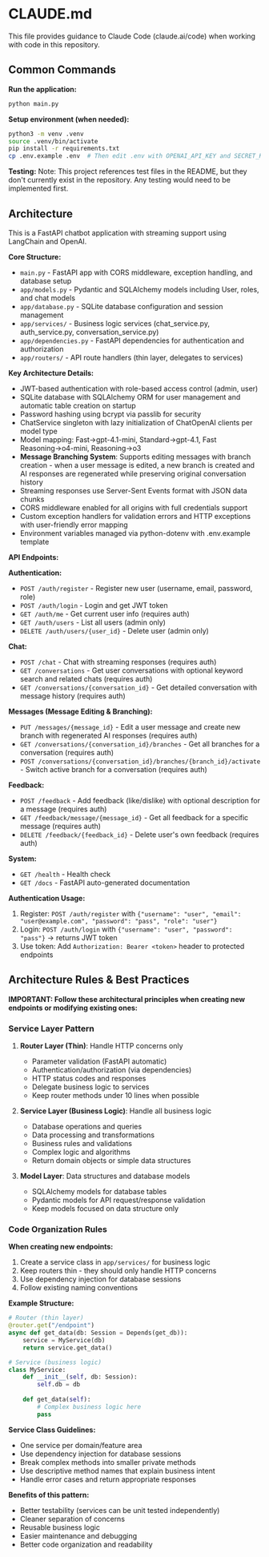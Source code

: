 # CLAUDE.md

This file provides guidance to Claude Code (claude.ai/code) when working with code in this repository.

## Common Commands

**Run the application:**
```bash
python main.py
```

**Setup environment (when needed):**
```bash
python3 -m venv .venv
source .venv/bin/activate
pip install -r requirements.txt
cp .env.example .env  # Then edit .env with OPENAI_API_KEY and SECRET_KEY
```

**Testing:**
Note: This project references test files in the README, but they don't currently exist in the repository. Any testing would need to be implemented first.

## Architecture

This is a FastAPI chatbot application with streaming support using LangChain and OpenAI.

**Core Structure:**
- `main.py` - FastAPI app with CORS middleware, exception handling, and database setup
- `app/models.py` - Pydantic and SQLAlchemy models including User, roles, and chat models
- `app/database.py` - SQLite database configuration and session management  
- `app/services/` - Business logic services (chat_service.py, auth_service.py, conversation_service.py)
- `app/dependencies.py` - FastAPI dependencies for authentication and authorization
- `app/routers/` - API route handlers (thin layer, delegates to services)

**Key Architecture Details:**
- JWT-based authentication with role-based access control (admin, user)
- SQLite database with SQLAlchemy ORM for user management and automatic table creation on startup
- Password hashing using bcrypt via passlib for security
- ChatService singleton with lazy initialization of ChatOpenAI clients per model type
- Model mapping: Fast→gpt-4.1-mini, Standard→gpt-4.1, Fast Reasoning→o4-mini, Reasoning→o3
- **Message Branching System**: Supports editing messages with branch creation - when a user message is edited, a new branch is created and AI responses are regenerated while preserving original conversation history
- Streaming responses use Server-Sent Events format with JSON data chunks
- CORS middleware enabled for all origins with full credentials support
- Custom exception handlers for validation errors and HTTP exceptions with user-friendly error mapping
- Environment variables managed via python-dotenv with .env.example template

**API Endpoints:**

**Authentication:**
- `POST /auth/register` - Register new user (username, email, password, role)
- `POST /auth/login` - Login and get JWT token
- `GET /auth/me` - Get current user info (requires auth)
- `GET /auth/users` - List all users (admin only)
- `DELETE /auth/users/{user_id}` - Delete user (admin only)

**Chat:**
- `POST /chat` - Chat with streaming responses (requires auth)
- `GET /conversations` - Get user conversations with optional keyword search and related chats (requires auth)
- `GET /conversations/{conversation_id}` - Get detailed conversation with message history (requires auth)

**Messages (Message Editing & Branching):**
- `PUT /messages/{message_id}` - Edit a user message and create new branch with regenerated AI responses (requires auth)
- `GET /conversations/{conversation_id}/branches` - Get all branches for a conversation (requires auth)
- `POST /conversations/{conversation_id}/branches/{branch_id}/activate` - Switch active branch for a conversation (requires auth)

**Feedback:**
- `POST /feedback` - Add feedback (like/dislike) with optional description for a message (requires auth)
- `GET /feedback/message/{message_id}` - Get all feedback for a specific message (requires auth)
- `DELETE /feedback/{feedback_id}` - Delete user's own feedback (requires auth)

**System:**
- `GET /health` - Health check
- `GET /docs` - FastAPI auto-generated documentation

**Authentication Usage:**
1. Register: `POST /auth/register` with `{"username": "user", "email": "user@example.com", "password": "pass", "role": "user"}`
2. Login: `POST /auth/login` with `{"username": "user", "password": "pass"}` → returns JWT token
3. Use token: Add `Authorization: Bearer <token>` header to protected endpoints

## Architecture Rules & Best Practices

**IMPORTANT: Follow these architectural principles when creating new endpoints or modifying existing ones:**

### Service Layer Pattern
1. **Router Layer (Thin)**: Handle HTTP concerns only
   - Parameter validation (FastAPI automatic)
   - Authentication/authorization (via dependencies)
   - HTTP status codes and responses
   - Delegate business logic to services
   - Keep router methods under 10 lines when possible

2. **Service Layer (Business Logic)**: Handle all business logic
   - Database operations and queries
   - Data processing and transformations
   - Business rules and validations
   - Complex logic and algorithms
   - Return domain objects or simple data structures

3. **Model Layer**: Data structures and database models
   - SQLAlchemy models for database tables
   - Pydantic models for API request/response validation
   - Keep models focused on data structure only

### Code Organization Rules

**When creating new endpoints:**
1. Create a service class in `app/services/` for business logic
2. Keep routers thin - they should only handle HTTP concerns
3. Use dependency injection for database sessions
4. Follow existing naming conventions

**Example Structure:**
```python
# Router (thin layer)
@router.get("/endpoint")
async def get_data(db: Session = Depends(get_db)):
    service = MyService(db)
    return service.get_data()

# Service (business logic)
class MyService:
    def __init__(self, db: Session):
        self.db = db
    
    def get_data(self):
        # Complex business logic here
        pass
```

**Service Class Guidelines:**
- One service per domain/feature area
- Use dependency injection for database sessions
- Break complex methods into smaller private methods
- Use descriptive method names that explain business intent
- Handle error cases and return appropriate responses

**Benefits of this pattern:**
- Better testability (services can be unit tested independently)
- Cleaner separation of concerns
- Reusable business logic
- Easier maintenance and debugging
- Better code organization and readability